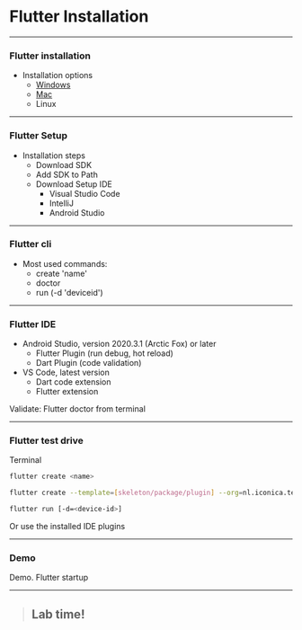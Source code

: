# Flutter Installation

---
### Flutter installation
- Installation options
    - <a href="https://flutter.io/setup-windows/#system-requirements">Windows</a>
    - <a href="https://flutter.io/setup-macos/">Mac</a>
    - <a wwhref="https://flutter.io/setup-linux/">Linux</a>

---
### Flutter Setup 
- Installation steps
    - Download SDK
    - Add SDK to Path
    - Download Setup IDE     
        - Visual Studio Code
        - IntelliJ
        - Android Studio

---
### Flutter cli
- Most used commands:
    - create 'name'
    - doctor
    - run (-d 'deviceid')

---
### Flutter IDE
- Android Studio, version 2020.3.1 (Arctic Fox) or later
    - Flutter Plugin (run debug, hot reload)
    - Dart Plugin (code validation)
- VS Code, latest version
    - Dart code extension
    - Flutter extension

Validate: Flutter doctor from terminal

---
### Flutter test drive 

Terminal
```sh
flutter create <name>

flutter create --template=[skeleton/package/plugin] --org=nl.iconica.test <name>
```
```sh
flutter run [-d=<device-id>]
```

Or use the installed IDE plugins

---
### Demo 

Demo. Flutter startup 

---
<!-- .slide: data-background="url('images/lab2.jpg')" --> 
<!-- .slide: class="lab" -->
> ## Lab time!